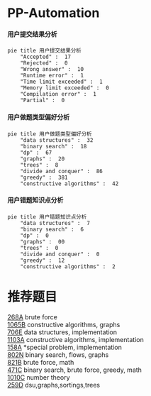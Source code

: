 # PP-Automation

<!-- tabs:start -->



#### **用户提交结果分析**

```mermaid
pie title 用户提交结果分析
    "Accepted" :  17
    "Rejected" :  0
    "Wrong answer" :  10
    "Runtime error" :  1
    "Time limit exceeded" :  1
    "Memory limit exceeded" :  0
    "Compilation error" :  1
    "Partial" :  0
```

#### **用户做题类型偏好分析**

```mermaid
pie title 用户做题类型偏好分析
    "data structures" :  32
    "binary search" :  18
    "dp" :  67
    "graphs" :  20
    "trees" :  8
    "divide and conquer" :  86
    "greedy" :  381
    "constructive algorithms" :  42
```
#### **用户错题知识点分析**

```mermaid
pie title 用户错题知识点分析
    "data structures" :  7
    "binary search" :  6
    "dp" :  0
    "graphs" :  00
    "trees" :  0
    "divide and conquer" :  0
    "greedy" :  12
    "constructive algorithms" :  2
```



<!-- tabs:end -->
# 推荐题目
[268A](https://codeforces.com/contest/268/problem/A)		brute force		  
[1065B](https://codeforces.com/contest/1065/problem/B)		constructive algorithms,
                        graphs		  
[706E](https://codeforces.com/contest/706/problem/E)		data structures,
                        implementation		  
[1103A](https://codeforces.com/contest/1103/problem/A)		constructive algorithms,
                        implementation		  
[158A](https://codeforces.com/contest/158/problem/A)		*special problem,
                        implementation		  
[802N](https://codeforces.com/contest/802/problem/N)		binary search,
                        flows,
                        graphs		  
[821B](https://codeforces.com/contest/821/problem/B)		brute force,
                        math		  
[471C](https://codeforces.com/contest/471/problem/C)		binary search,
                        brute force,
                        greedy,
                        math		  
[1010C](https://codeforces.com/contest/1010/problem/C)		number theory		  
[259D](https://codeforces.com/contest/259/problem/D)		dsu,graphs,sortings,trees		  
